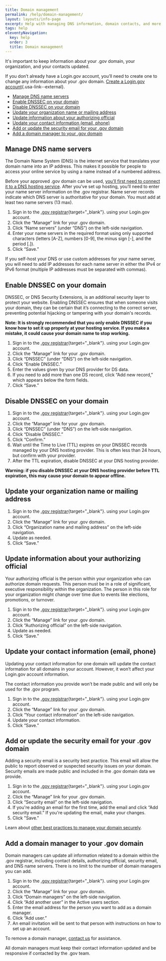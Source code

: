 ```yaml
---
title: Domain management
permalink: /help/domain-management/
layout: layouts/info-page
excerpt: Help with managing DNS information, domain contacts, and more
tags: help
eleventyNavigation:
  key: help
  order: 3
  title: Domain management
---
```


It's important to keep information about your .gov domain, your organization, and your contacts updated. 

If you don’t already have a Login.gov account, you’ll need to create one to change any information about your .gov domain. [Create a Login.gov account](https://login.gov/help/get-started/create-your-account/){.usa-link--external}.

 
- [Manage DNS name servers](#manage-dns-name-servers)
- [Enable DNSSEC on your domain](#enable-dnssec-on-your-domain)
- [Disable DNSSEC on your domain](#disable-dnssec-on-your-domain)
- [Update your organization name or mailing address](#update-your-organization-name-or-mailing-address)
- [Update information about your authorizing official](#update-information-about-your-authorizing-official)
- [Update your contact information (email, phone)](#update-your-contact-information-(email%2C-phone))
- [Add or update the security email for your .gov domain](#add-or-update-the-security-email-for-your-.gov-domain)
- [Add a domain manager to your .gov domain](#add-a-domain-manager-to-your-.gov-domain)


## Manage DNS name servers

The Domain Name System (DNS) is the internet service that translates your domain name into an IP address. This makes it possible for people to access your online service by using a name instead of a numbered address.

Before your approved .gov domain can be used, [you’ll first need to connect it to a DNS hosting service](https://beta.get.gov/domains/moving/#find-dns-hosting-services). After you’ve set up hosting, you’ll need to enter your name server information on the .gov registrar. Name server records indicate which DNS server is authoritative for your domain. You must add at least two name servers (13 max).

1. Sign in to the [.gov registrar](https://manage.get.gov){target="_blank"}. using your Login.gov account.
2. Click the “Manage” link for your .gov domain.
3. Click “Name servers” (under “DNS”) on the left-side navigation.
4. Enter your name servers in the required format using only supported characters (letters [A-Z], numbers [0-9], the minus sign [-], and the period [.]).
5. Click “Save.”

If you self-host your DNS or use custom addresses for your name server, you will need to add IP addresses for each name server in either the IPv4 or IPv6 format (multiple IP addresses must be separated with commas).

## Enable DNSSEC on your domain

DNSSEC, or DNS Security Extensions, is an additional security layer to protect your website. Enabling DNSSEC ensures that when someone visits your domain, they can be certain that it’s connecting to the correct server, preventing potential hijacking or tampering with your domain's records. 

<strong>Note: It is strongly recommended that you only enable DNSSEC if you know how to set it up properly at your hosting service. If you make a mistake, it could cause your domain name to stop working.</strong>

1. Sign in to the [.gov registrar](https://manage.get.gov){target="_blank"}. using your Login.gov account.
2. Click the “Manage” link for your .gov domain.
3. Click “DNSSEC” (under “DNS”) on the left-side navigation.
4. Click “Enable DNSSEC.”
5. Enter the values given by your DNS provider for DS data.
6. If you need to add more than one DS record, click “Add new record,” which appears below the form fields.
7. Click “Save.”

## Disable DNSSEC on your domain

1. Sign in to the [.gov registrar](https://manage.get.gov){target="_blank"}. using your Login.gov account.
2. Click the “Manage” link for your .gov domain.
3. Click “DNSSEC” (under “DNS”) on the left-side navigation.
4. Click “Disable DNSSEC.”
5. Click “Confirm.”
6. Wait until the Time to Live (TTL) expires on your DNSSEC records managed by your DNS hosting provider. This is often less than 24 hours, but confirm with your provider.
7. After the TTL expiration, disable DNSSEC at your DNS hosting provider.

<strong>Warning: if you disable DNSSEC at your DNS hosting provider before TTL expiration, this may cause your domain to appear offline.</strong> 

## Update your organization name or mailing address

1. Sign in to the [.gov registrar](https://manage.get.gov){target="_blank"}. using your Login.gov account.
2. Click the “Manage” link for your .gov domain.
3. Click “Organization name and mailing address” on the left-side navigation.
4. Update as needed.
5. Click “Save.”

## Update information about your authorizing official

Your authorizing official is the person within your organization who can authorize domain requests. This person must be in a role of significant, executive responsibility within the organization. The person in this role for your organization might change over time due to events like elections, promotions, or turnover.

1. Sign in to the [.gov registrar](https://manage.get.gov){target="_blank"}. using your Login.gov account.
2. Click the “Manage” link for your .gov domain.
3. Click “Authorizing official” on the left-side navigation.
4. Update as needed.
5. Click “Save.”

## Update your contact information (email, phone)

Updating your contact information for one domain will update the contact information for all domains in your account. However, it won’t affect your Login.gov account information. 

The contact information you provide won’t be made public and will only be used for the .gov program.

1. Sign in to the [.gov registrar](https://manage.get.gov){target="_blank"}. using your Login.gov account.  
2. Click the “Manage” link for your .gov domain.
3. Click “Your contact information” on the left-side navigation.
4. Update your contact information.
5. Click “Save.”

## Add or update the security email for your .gov domain

Adding a security email is a security best practice. This email will allow the public to report observed or suspected security issues on your domain. Security emails are made public and included in the .gov domain data we provide.

1. Sign in to the [.gov registrar](https://manage.get.gov){target="_blank"}. using your Login.gov account. 
2. Click the “Manage” link for your .gov domain.
3. Click “Security email” on the left-side navigation.
4. If you're adding an email for the first time, add the email and click “Add security email.” If you're updating the email, make your changes.
5. Click "Save."

Learn about [other best practices to manage your domain securely](https://beta.get.gov/domains/security/).

## Add a domain manager to your .gov domain

Domain managers can update all information related to a domain within the .gov registrar, including contact details, authorizing official, security email, and DNS name servers. There is no limit to the number of domain managers you can add.

1. Sign in to the [.gov registrar](https://manage.get.gov){target="_blank"}. using your Login.gov account. 
2. Click the “Manage” link for your .gov domain.
3. Click “Domain managers” on the left-side navigation.
4. Click “Add another user” in the Active users section.
5. Enter the email address for the person you want to add as a domain manager. 
6. Click “Add user.”
7. An email invitation will be sent to that person with instructions on how to set up an account.

To remove a domain manager, [contact us](https://beta.get.gov/contact/) for assistance.

All domain managers must  keep their contact information updated and be responsive if contacted by the .gov team.



